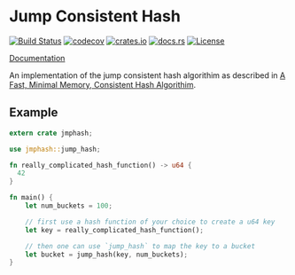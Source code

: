 # Jump Consistent Hash

[![Build Status](https://travis-ci.org/jeromefroe/jmphash-rs.svg?branch=master)](https://travis-ci.org/jeromefroe/jmphash-rs)
[![codecov](https://codecov.io/gh/jeromefroe/jmphash-rs/branch/master/graph/badge.svg)](https://codecov.io/gh/jeromefroe/jmphash-rs)
[![crates.io](https://img.shields.io/crates/v/jmphash.svg)](https://crates.io/crates/jmphash/)
[![docs.rs](https://docs.rs/jmphash/badge.svg)](https://docs.rs/jmphash/)
[![License](https://img.shields.io/badge/license-MIT-blue.svg)](https://raw.githubusercontent.com/jeromefroe/jmphash-rs/master/LICENSE)

[Documentation](https://docs.rs/jmphash/)

An implementation of the jump consistent hash algorithim as described in
[A Fast, Minimal Memory, Consistent Hash Algorithim](https://arxiv.org/pdf/1406.2294v1.pdf).

## Example

``` rust
extern crate jmphash;

use jmphash::jump_hash;

fn really_complicated_hash_function() -> u64 {
  42
}

fn main() {
    let num_buckets = 100;

    // first use a hash function of your choice to create a u64 key
    let key = really_complicated_hash_function();

    // then one can use `jump_hash` to map the key to a bucket
    let bucket = jump_hash(key, num_buckets);
}
```